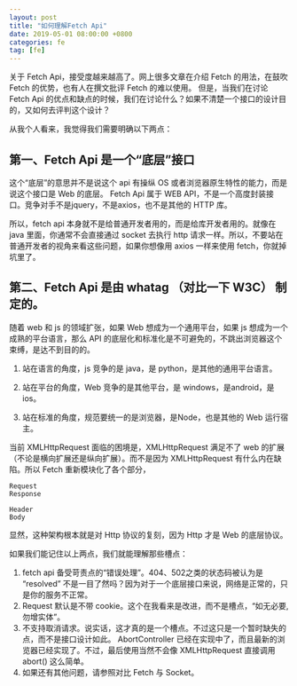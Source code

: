 ```yaml
---
layout: post
title: "如何理解Fetch Api"
date: 2019-05-01 08:00:00 +0800
categories: fe
tag: [fe]
---
```


关于 Fetch Api，接受度越来越高了。网上很多文章在介绍 Fetch 的用法，在鼓吹 Fetch 的优势，也有人在撰文批评 Fetch 的难以使用。
但是，当我们在讨论 Fetch Api 的优点和缺点的时候，我们在讨论什么？如果不清楚一个接口的设计目的，又如何去评判这个设计？

<!-- more -->

从我个人看来，我觉得我们需要明确以下两点：

## 第一、Fetch Api 是一个“底层”接口

这个“底层”的意思并不是说这个 api 有操纵 OS 或者浏览器原生特性的能力，而是说这个接口是 Web 的底层。
Fetch Api 属于 WEB API，不是一个高度封装接口。竞争对手不是jquery，不是axios，也不是其他的 HTTP 库。

所以，fetch api 本身就不是给普通开发者用的，而是给库开发者用的。就像在 java 里面，你通常不会直接通过 socket 去执行 http 请求一样。所以，不要站在普通开发者的视角来看这些问题，如果你想像用 axios 一样来使用 fetch，你就掉坑里了。

## 第二、Fetch Api 是由 whatag （对比一下 W3C） 制定的。

随着 web 和 js 的领域扩张，如果 Web 想成为一个通用平台，如果 js 想成为一个成熟的平台语言，那么 API 的底层化和标准化是不可避免的，不跳出浏览器这个束缚，是达不到目的的。

1. 站在语言的角度，js 竞争的是 java，是 python，是其他的通用平台语言。

2. 站在平台的角度，Web 竞争的是其他平台，是 windows，是android，是ios。

3. 站在标准的角度，规范要统一的是浏览器，是Node，也是其他的 Web 运行宿主。

当前 XMLHttpRequest 面临的困境是，XMLHttpRequest 满足不了 web 的扩展（不论是横向扩展还是纵向扩展）。而不是因为 XMLHttpRequest 有什么内在缺陷。所以 Fetch 重新模块化了各个部分，

    Request
    Response

    Header
    Body

显然，这种架构根本就是对 Http 协议的复刻，因为 Http 才是 Web 的底层协议。

如果我们能记住以上两点，我们就能理解那些槽点：

1. fetch api 备受苛责点的“错误处理”。404、502之类的状态码被认为是 “resolved” 不是一目了然吗？因为对于一个底层接口来说，网络是正常的，只是你的服务不正常。
2. Request 默认是不带 cookie。这个在我看来是改进，而不是槽点，“如无必要,勿增实体”。
3. 不支持取消请求。说实话，这才真的是一个槽点。不过这只是一个暂时缺失的点，而不是接口设计如此。 AbortController 已经在实现中了，而且最新的浏览器已经实现了。不过，最后使用当然不会像 XMLHttpRequest 直接调用 abort() 这么简单。
4. 如果还有其他问题，请参照对比 Fetch 与 Socket。
